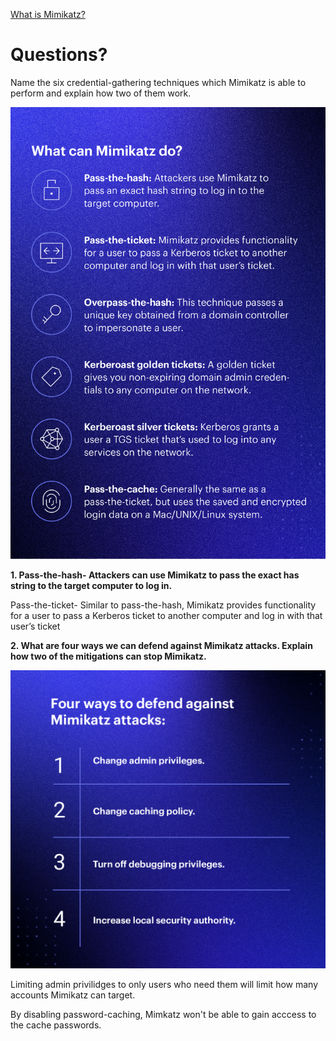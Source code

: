 [What is Mimikatz? ](https://www.varonis.com/blog/what-is-mimikatz)

# Questions?

Name the six credential-gathering techniques which Mimikatz is able to perform and explain how two of them work.

![alt text](image-2.png)

**1. Pass-the-hash- Attackers can use Mimikatz to pass the exact has string to the target computer to log in.**

Pass-the-ticket- Similar to pass-the-hash, Mimikatz provides functionality for a user to pass a Kerberos ticket to another computer and log in with that user’s ticket

**2. What are four ways we can defend against Mimikatz attacks. Explain how two of the mitigations can stop Mimikatz.**

![alt text](image-3.png)

Limiting admin privilidges to only users who need them will limit how many accounts Mimikatz can target. 

By disabling password-caching, Mimkatz won't be able to gain acccess to the cache passwords. 